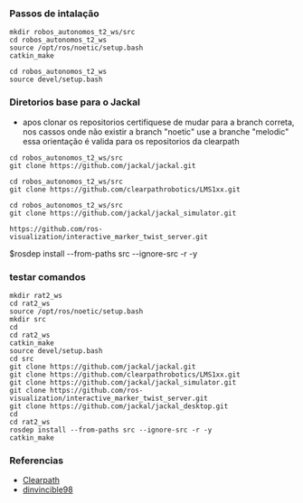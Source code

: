 ### Passos de intalação

```shell
mkdir robos_autonomos_t2_ws/src
cd robos_autonomos_t2_ws
source /opt/ros/noetic/setup.bash
catkin_make
```

```shell
cd robos_autonomos_t2_ws
source devel/setup.bash
```

### Diretorios base para o Jackal

- apos clonar os repositorios certifiquese de mudar para a branch correta, nos cassos onde não existir a branch "noetic" use a branche "melodic" essa orientação é valida para os repositorios da clearpath

```
cd robos_autonomos_t2_ws/src
git clone https://github.com/jackal/jackal.git
```

```
cd robos_autonomos_t2_ws/src
git clone https://github.com/clearpathrobotics/LMS1xx.git
```

```
cd robos_autonomos_t2_ws/src
git clone https://github.com/jackal/jackal_simulator.git
```

```
https://github.com/ros-visualization/interactive_marker_twist_server.git
```

$rosdep install --from-paths src --ignore-src -r -y

### testar comandos

```
mkdir rat2_ws
cd rat2_ws
source /opt/ros/noetic/setup.bash
mkdir src
cd
cd rat2_ws
catkin_make
source devel/setup.bash
cd src
git clone https://github.com/jackal/jackal.git
git clone https://github.com/clearpathrobotics/LMS1xx.git
git clone https://github.com/jackal/jackal_simulator.git
git clone https://github.com/ros-visualization/interactive_marker_twist_server.git
git clone https://github.com/jackal/jackal_desktop.git
cd
cd rat2_ws
rosdep install --from-paths src --ignore-src -r -y
catkin_make
```

### Referencias

- [Clearpath](https://www.clearpathrobotics.com/assets/guides/noetic/jackal/simulation.html0)
- [dinvincible98](https://github.com/dinvincible98/Jackal_ROS_Noetic_Bringup)
